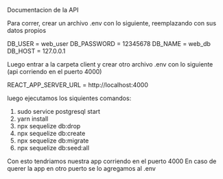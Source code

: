 Documentacion de la API

Para correr, crear un archivo .env con lo siguiente, reemplazando con sus datos propios

DB_USER = web_user
DB_PASSWORD = 12345678
DB_NAME = web_db
DB_HOST = 127.0.0.1

Luego entrar a la carpeta client y crear otro archivo .env con lo siguiente (api corriendo en el puerto 4000)

REACT_APP_SERVER_URL = http://localhost:4000


luego ejecutamos los siquientes comandos:

1) sudo service postgresql start
2) yarn install
3) npx sequelize db:drop
4) npx sequelize db:create
5) npx sequelize db:migrate
6) npx sequelize db:seed:all

Con esto tendriamos nuestra app corriendo en el puerto 4000
En caso de querer la app en otro puerto se lo agregamos al .env
